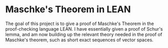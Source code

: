 # Maschke's Theorem in LEAN

The goal of this project is to give a proof of Maschke's Theorem in the proof-checking language LEAN. 
I have essentially given a proof of Schur's lemma, and am now building up the relevant theory needed in the proof of Maschke's theorem, such as short exact sequences of vector spaces.
